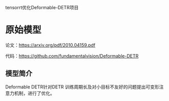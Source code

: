 tensorrt优化Deformable-DETR项目

# 原始模型

论文：https://arxiv.org/pdf/2010.04159.pdf

代码：https://github.com/fundamentalvision/Deformable-DETR

## 模型简介

Deformable DETR针对DETR 训练周期长及对小目标不友好的问题提出可变形注意力机制，进行了优化。

